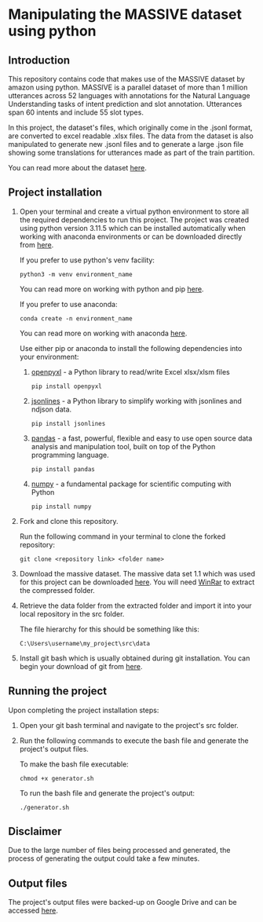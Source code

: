 <link rel="stylesheet" href="https://cdnjs.cloudflare.com/ajax/libs/font-awesome/5.15.3/css/all.min.css">

# Manipulating the MASSIVE dataset using python

## Introduction

This repository contains code that makes use of the MASSIVE dataset by amazon using python. MASSIVE is a parallel dataset of more than 1 million utterances across 52 languages with annotations for the Natural Language Understanding tasks of intent prediction and slot annotation. Utterances span 60 intents and include 55 slot types.

In this project, the dataset's files, which originally come in the .jsonl format, are converted to excel readable .xlsx files. The data from the dataset is also manipulated to generate new .jsonl files and to generate a large .json file showing some translations for utterances made as part of the train partition.

You can read more about the dataset [here](https://github.com/alexa/massive#readme).

## Project installation

1. Open your terminal and create a virtual python environment to store all the required dependencies to run this project. The project was created using python version 3.11.5 which can be installed automatically when working with anaconda environments or can be downloaded directly from [here](https://www.python.org/ftp/python/3.11.5/python-3.11.5-amd64.exe).

   If you prefer to use python's venv facility:

   ```
   python3 -m venv environment_name
   ```

   You can read more on working with python and pip [here](https://packaging.python.org/en/latest/guides/installing-using-pip-and-virtual-environments/).

   If you prefer to use anaconda:

   ```
   conda create -n environment_name
   ```

   You can read more on working with anaconda [here](https://docs.anaconda.com/free/navigator/tutorials/index.html).

   Use either pip or anaconda to install the following dependencies into your environment:

   1. [openpyxl](https://openpyxl.readthedocs.io/en/stable/) - a Python library to read/write Excel xlsx/xlsm files
      ```
      pip install openpyxl
      ```
   2. [jsonlines](https://jsonlines.readthedocs.io/en/latest/) - a Python library to simplify working with jsonlines and ndjson data.
      ```
      pip install jsonlines
      ```
   3. [pandas](https://pandas.pydata.org/) - a fast, powerful, flexible and easy to use open source data analysis and manipulation tool, built on top of the Python programming language.
      ```
      pip install pandas
      ```
   4. [numpy](https://numpy.org/) - a fundamental package for scientific computing with Python
      ```
      pip install numpy
      ```

2. Fork and clone this repository.

   Run the following command in your terminal to clone the forked repository:

   ```{code}
   git clone <repository link> <folder name>
   ```

3. Download the massive dataset. The massive data set 1.1 which was used for this project can be downloaded <a href="https://amazon-massive-nlu-dataset.s3.amazonaws.com/amazon-massive-dataset-1.1.tar.gz">here</a>. You will need [WinRar](https://www.win-rar.com/fileadmin/winrar-versions/winrar/winrar-x64-623.exe) to extract the compressed folder.

4. Retrieve the data folder from the extracted folder and import it into your local repository in the src folder.

   The file hierarchy for this should be something like this:

   ```{code}
   C:\Users\username\my_project\src\data
   ```

5. Install git bash which is usually obtained during git installation. You can begin your download of git from [here](https://git-scm.com/downloads).

## Running the project

Upon completing the project installation steps:

1. Open your git bash terminal and navigate to the project's src folder.

2. Run the following commands to execute the bash file and generate the project's output files.

   To make the bash file executable:

   ```{code}
   chmod +x generator.sh
   ```

   To run the bash file and generate the project's output:

   ```{code}
   ./generator.sh
   ```

## Disclaimer

Due to the large number of files being processed and generated, the process of generating the output could take a few minutes.

## Output files

The project's output files were backed-up on Google Drive and can be accessed [here](https://drive.google.com/drive/folders/1DfqHE8MkIzrfhstXdzwATU13u5UptZlv?usp=sharing).
